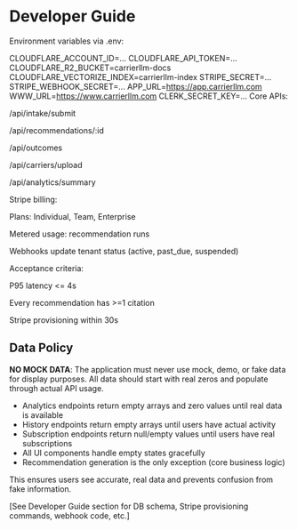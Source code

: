 # Developer Guide
Environment variables via .env:

CLOUDFLARE_ACCOUNT_ID=...
CLOUDFLARE_API_TOKEN=...
CLOUDFLARE_R2_BUCKET=carrierllm-docs
CLOUDFLARE_VECTORIZE_INDEX=carrierllm-index
STRIPE_SECRET=...
STRIPE_WEBHOOK_SECRET=...
APP_URL=https://app.carrierllm.com
WWW_URL=https://www.carrierllm.com
CLERK_SECRET_KEY=...
Core APIs:

/api/intake/submit

/api/recommendations/:id

/api/outcomes

/api/carriers/upload

/api/analytics/summary

Stripe billing:

Plans: Individual, Team, Enterprise

Metered usage: recommendation runs

Webhooks update tenant status (active, past_due, suspended)

Acceptance criteria:

P95 latency <= 4s

Every recommendation has >=1 citation

Stripe provisioning within 30s

## Data Policy

**NO MOCK DATA**: The application must never use mock, demo, or fake data for display purposes. All data should start with real zeros and populate through actual API usage.

- Analytics endpoints return empty arrays and zero values until real data is available
- History endpoints return empty arrays until users have actual activity
- Subscription endpoints return null/empty values until users have real subscriptions
- All UI components handle empty states gracefully
- Recommendation generation is the only exception (core business logic)

This ensures users see accurate, real data and prevents confusion from fake information.

[See Developer Guide section for DB schema, Stripe provisioning commands, webhook code, etc.]

